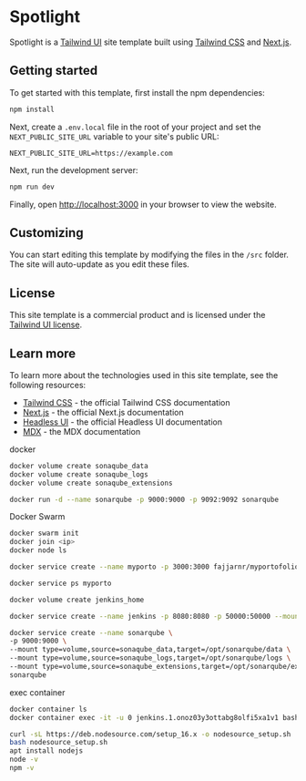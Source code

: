 # Spotlight

Spotlight is a [Tailwind UI](https://tailwindui.com) site template built using [Tailwind CSS](https://tailwindcss.com) and [Next.js](https://nextjs.org).

## Getting started

To get started with this template, first install the npm dependencies:

```bash
npm install
```

Next, create a `.env.local` file in the root of your project and set the `NEXT_PUBLIC_SITE_URL` variable to your site's public URL:

```
NEXT_PUBLIC_SITE_URL=https://example.com
```

Next, run the development server:

```bash
npm run dev
```

Finally, open [http://localhost:3000](http://localhost:3000) in your browser to view the website.

## Customizing

You can start editing this template by modifying the files in the `/src` folder. The site will auto-update as you edit these files.

## License

This site template is a commercial product and is licensed under the [Tailwind UI license](https://tailwindui.com/license).

## Learn more

To learn more about the technologies used in this site template, see the following resources:

- [Tailwind CSS](https://tailwindcss.com/docs) - the official Tailwind CSS documentation
- [Next.js](https://nextjs.org/docs) - the official Next.js documentation
- [Headless UI](https://headlessui.dev) - the official Headless UI documentation
- [MDX](https://mdxjs.com) - the MDX documentation

docker

```sh
docker volume create sonaqube_data
docker volume create sonaqube_logs
docker volume create sonaqube_extensions

docker run -d --name sonarqube -p 9000:9000 -p 9092:9092 sonarqube
```

Docker Swarm

```sh
docker swarm init
docker join <ip>
docker node ls
```

```sh
docker service create --name myporto -p 3000:3000 fajjarnr/myportofolio:latest

docker service ps myporto

docker volume create jenkins_home

docker service create --name jenkins -p 8080:8080 -p 50000:50000 --mount type=volume,source=jenkins_home,target=/var/jenkins_home fajjarnr/jenkins:latest

docker service create --name sonarqube \
-p 9000:9000 \
--mount type=volume,source=sonaqube_data,target=/opt/sonarqube/data \
--mount type=volume,source=sonaqube_logs,target=/opt/sonarqube/logs \
--mount type=volume,source=sonaqube_extensions,target=/opt/sonarqube/extensions \
sonarqube
```

exec container

```sh
docker container ls
docker container exec -it -u 0 jenkins.1.onoz03y3ottabg8olfi5xa1v1 bash

curl -sL https://deb.nodesource.com/setup_16.x -o nodesource_setup.sh
bash nodesource_setup.sh
apt install nodejs
node -v
npm -v
```
